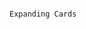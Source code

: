                                                                                                         Expanding Cards
 
